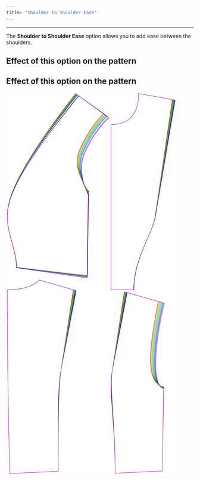 ```yaml
---
title: "Shoulder to Shoulder Ease"
---
```


---

The **Shoulder to Shoulder Ease** option allows you to add ease between the shoulders.

## Effect of this option on the pattern


## Effect of this option on the pattern
![This image shows the effect of this option by superimposing several variants that have a different value for this option](noble_shouldertoshoulderease_sample.svg "Effect of this option on the pattern")
